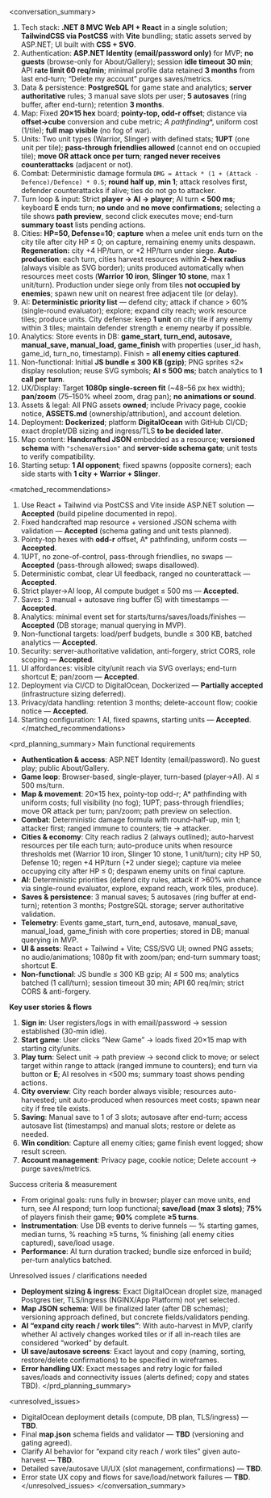 <conversation_summary>
  <decisions>

1. Tech stack: **.NET 8 MVC Web API + React** in a single solution; **TailwindCSS via PostCSS** with **Vite** bundling; static assets served by ASP.NET; UI built with **CSS + SVG**.
2. Authentication: **ASP.NET Identity (email/password only)** for MVP; **no guests** (browse-only for About/Gallery); session **idle timeout 30 min**; API **rate limit 60 req/min**; minimal profile data retained **3 months** from last end-turn; “Delete my account” purges saves/metrics.
3. Data & persistence: **PostgreSQL** for game state and analytics; **server authoritative** rules; 3 manual save slots per user; **5 autosaves** (ring buffer, after end-turn); retention **3 months**.
4. Map: Fixed **20×15 hex** board; **pointy-top, odd-r offset**; distance via **offset→cube** conversion and cube metric; **A* pathfinding**, uniform cost (1/tile); **full map visible** (no fog of war).
5. Units: Two unit types (Warrior, Slinger) with defined stats; **1UPT** (one unit per tile); **pass-through friendlies allowed** (cannot end on occupied tile); **move OR attack once per turn**; **ranged never receives counterattacks** (adjacent or not).
6. Combat: Deterministic damage formula `DMG = Attack * (1 + (Attack - Defence)/Defence) * 0.5`; **round half up**, **min 1**; attack resolves first, defender counterattacks if alive; ties do not go to attacker.
7. Turn loop & input: Strict **player → AI → player**; AI turn **< 500 ms**; keyboard **E** ends turn; **no undo** and **no move confirmations**; selecting a tile shows **path preview**, second click executes move; end-turn **summary toast** lists pending actions.
8. Cities: **HP=50, Defense=10**; **capture** when a melee unit ends turn on the city tile after city HP ≤ 0; on capture, remaining enemy units despawn. **Regeneration:** city +4 HP/turn, or +2 HP/turn under siege. **Auto-production**: each turn, cities harvest resources within **2-hex radius** (always visible as SVG border); units produced automatically when resources meet costs (**Warrior 10 iron**, **Slinger 10 stone**, max 1 unit/turn). Production under siege only from tiles **not occupied by enemies**; spawn new unit on nearest free adjacent tile (or delay).
9. AI: **Deterministic priority list** — defend city; attack if chance > 60% (single-round evaluator); explore; expand city reach; work resource tiles; produce units. City defense: keep **1 unit** on city tile if any enemy within 3 tiles; maintain defender strength ≥ enemy nearby if possible.
10. Analytics: Store events in DB: **game_start, turn_end, autosave, manual_save, manual_load, game_finish** with properties (user_id hash, game_id, turn_no, timestamp). Finish = **all enemy cities captured**.
11. Non-functional: Initial **JS bundle ≤ 300 KB (gzip)**; PNG sprites ≤2× display resolution; reuse SVG symbols; **AI ≤ 500 ms**; batch analytics to **1 call per turn**.
12. UX/Display: Target **1080p single-screen fit** (~48–56 px hex width); **pan/zoom** (75–150% wheel zoom, drag pan); **no animations or sound**.
13. Assets & legal: All PNG assets **owned**; include Privacy page, cookie notice, **ASSETS.md** (ownership/attribution), and account deletion.
14. Deployment: **Dockerized**; platform **DigitalOcean** with GitHub CI/CD; exact droplet/DB sizing and ingress/TLS **to be decided later**.
15. Map content: **Handcrafted JSON** embedded as a resource; **versioned schema** with `"schemaVersion"` and **server-side schema gate**; unit tests to verify compatibility.
16. Starting setup: **1 AI opponent**; fixed spawns (opposite corners); each side starts with **1 city + Warrior + Slinger**.

</decisions>

<matched_recommendations>

1. Use React + Tailwind via PostCSS and Vite inside ASP.NET solution — **Accepted** (build pipeline documented in repo).
2. Fixed handcrafted map resource + versioned JSON schema with validation — **Accepted** (schema gating and unit tests planned).
3. Pointy-top hexes with **odd-r** offset, A* pathfinding, uniform costs — **Accepted**.
4. 1UPT, no zone-of-control, pass-through friendlies, no swaps — **Accepted** (pass-through allowed; swaps disallowed).
5. Deterministic combat, clear UI feedback, ranged no counterattack — **Accepted**.
6. Strict player→AI loop, AI compute budget ≤ 500 ms — **Accepted**.
7. Saves: 3 manual + autosave ring buffer (5) with timestamps — **Accepted**.
8. Analytics: minimal event set for starts/turns/saves/loads/finishes — **Accepted** (DB storage; manual querying in MVP).
9. Non-functional targets: load/perf budgets, bundle ≤ 300 KB, batched analytics — **Accepted**.
10. Security: server-authoritative validation, anti-forgery, strict CORS, role scoping — **Accepted**.
11. UI affordances: visible city/unit reach via SVG overlays; end-turn shortcut **E**; pan/zoom — **Accepted**.
12. Deployment via CI/CD to DigitalOcean, Dockerized — **Partially accepted** (infrastructure sizing deferred).
13. Privacy/data handling: retention 3 months; delete-account flow; cookie notice — **Accepted**.
14. Starting configuration: 1 AI, fixed spawns, starting units — **Accepted**.
</matched_recommendations>

<prd_planning_summary>
<a>Main functional requirements</a>

* **Authentication & access**: ASP.NET Identity (email/password). No guest play; public About/Gallery.
* **Game loop**: Browser-based, single-player, turn-based (player→AI). AI ≤ 500 ms/turn.
* **Map & movement**: 20×15 hex, pointy-top odd-r; A* pathfinding with uniform costs; full visibility (no fog); 1UPT; pass-through friendlies; move OR attack per turn; pan/zoom; path preview on selection.
* **Combat**: Deterministic damage formula with round-half-up, min 1; attacker first; ranged immune to counters; tie → attacker.
* **Cities & economy**: City reach radius 2 (always outlined); auto-harvest resources per tile each turn; auto-produce units when resource thresholds met (Warrior 10 iron, Slinger 10 stone, 1 unit/turn); city HP 50, Defense 10; regen +4 HP/turn (+2 under siege); capture via melee occupying city after HP ≤ 0; despawn enemy units on final capture.
* **AI**: Deterministic priorities (defend city rules, attack if >60% win chance via single-round evaluator, explore, expand reach, work tiles, produce).
* **Saves & persistence**: 3 manual saves; 5 autosaves (ring buffer at end-turn); retention 3 months; PostgreSQL storage; server authoritative validation.
* **Telemetry**: Events game_start, turn_end, autosave, manual_save, manual_load, game_finish with core properties; stored in DB; manual querying in MVP.
* **UI & assets**: React + Tailwind + Vite; CSS/SVG UI; owned PNG assets; no audio/animations; 1080p fit with zoom/pan; end-turn summary toast; shortcut **E**.
* **Non-functional**: JS bundle ≤ 300 KB gzip; AI ≤ 500 ms; analytics batched (1 call/turn); session timeout 30 min; API 60 req/min; strict CORS & anti-forgery.

<b>Key user stories & flows</b>

1. **Sign in**: User registers/logs in with email/password → session established (30-min idle).
2. **Start game**: User clicks “New Game” → loads fixed 20×15 map with starting city/units.
3. **Play turn**: Select unit → path preview → second click to move; or select target within range to attack (ranged immune to counters); end turn via button or **E**; AI resolves in <500 ms; summary toast shows pending actions.
4. **City overview**: City reach border always visible; resources auto-harvested; unit auto-produced when resources meet costs; spawn near city if free tile exists.
5. **Saving**: Manual save to 1 of 3 slots; autosave after end-turn; access autosave list (timestamps) and manual slots; restore or delete as needed.
6. **Win condition**: Capture all enemy cities; game finish event logged; show result screen.
7. **Account management**: Privacy page, cookie notice; Delete account → purge saves/metrics.

<c>Success criteria & measurement</c>

* From original goals: runs fully in browser; player can move units, end turn, see AI respond; turn loop functional; **save/load (max 3 slots)**; **75%** of players finish their game; **90%** complete **≥5 turns**.
* **Instrumentation**: Use DB events to derive funnels — % starting games, median turns, % reaching ≥5 turns, % finishing (all enemy cities captured), save/load usage.
* **Performance**: AI turn duration tracked; bundle size enforced in build; per-turn analytics batched.

<d>Unresolved issues / clarifications needed</d>

* **Deployment sizing & ingress**: Exact DigitalOcean droplet size, managed Postgres tier, TLS/ingress (NGINX/App Platform) not yet selected.
* **Map JSON schema**: Will be finalized later (after DB schemas); versioning approach defined, but concrete fields/validators pending.
* **AI “expand city reach / work tiles”**: With auto-harvest in MVP, clarify whether AI actively changes worked tiles or if all in-reach tiles are considered “worked” by default.
* **UI save/autosave screens**: Exact layout and copy (naming, sorting, restore/delete confirmations) to be specified in wireframes.
* **Error handling UX**: Exact messages and retry logic for failed saves/loads and connectivity issues (alerts defined; copy and states TBD).
</prd_planning_summary>

<unresolved_issues>

* DigitalOcean deployment details (compute, DB plan, TLS/ingress) — **TBD**.
* Final **map.json** schema fields and validator — **TBD** (versioning and gating agreed).
* Clarify AI behavior for “expand city reach / work tiles” given auto-harvest — **TBD**.
* Detailed save/autosave UI/UX (slot management, confirmations) — **TBD**.
* Error state UX copy and flows for save/load/network failures — **TBD**.
</unresolved_issues>
</conversation_summary>
